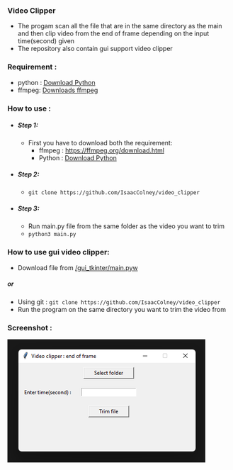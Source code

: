 ### Video Clipper
- The progam scan all the file that are in the same directory as the main and then clip video from the end of frame depending on the input time(second) given
- The repository also contain gui support video clipper

### Requirement :
- python : [Download Python](https://www.python.org/downloads/)
- ffmpeg: [Downloads ffmpeg](https://ffmpeg.org/download.html)


### How to use :
- ##### Step 1:
  - First you have to download both the requirement:
    - ffmpeg : https://ffmpeg.org/download.html
    - Python : [Download Python](https://www.python.org/downloads/)
- ##### Step 2:
    - ``git clone https://github.com/IsaacColney/video_clipper`` 
- ##### Step 3:
  - Run main.py file from the same folder as the video you want to trim
  - ``python3 main.py``
  
 ### How to use gui video clipper:
 - Download file from [/gui_tkinter/main.pyw](https://github.com/IsaacColney/video_clipper/tree/main/gui_tkinter) 
 ##### or
 - Using git : ``git clone https://github.com/IsaacColney/video_clipper``
 - Run the program on the same directory you want to trim the video from

### Screenshot :
![](/images/video_clipper-ss.png)
